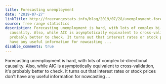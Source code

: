```yaml
---
title: Forecasting unemployment
date: '2019-07-27'
linkTitle: http://freerangestats.info/blog/2019/07/28/unemployment-forecasts
source: free range statistics
description: Forecasting unemployment is hard, with lots of complex bi-directional
  causality. Also, while AIC is asymptotically equivalent to cross-validation, it's
  probably better to check. It turns out that interest rates or stock prices don't
  have any useful information for nowcasting ...
disable_comments: true
---
```

Forecasting unemployment is hard, with lots of complex bi-directional causality. Also, while AIC is asymptotically equivalent to cross-validation, it's probably better to check. It turns out that interest rates or stock prices don't have any useful information for nowcasting ...